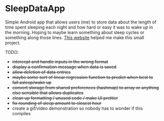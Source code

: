 # SleepDataApp

Simple Android app that allows users (me) to store data about the length of time spent sleeping each night and how hard or easy it was to wake up in the morning. Hoping to maybe learn something about sleep cycles or something along those lines. [This website](https://examples.javacodegeeks.com/core-java/util/regex/matcher/validate-time-in-24-hours-format-with-java-regular-expression-example/) helped me make this small project.

TODO:
- ~~intercept and handle inputs in the wrong format~~
- ~~display a confirmation message when data is saved~~
- ~~allow deletion of data entries~~
- ~~maybe some sort of linear regression function to predict when best to fall asleep/wake up~~
- ~~convert storage from shared preferences (hashmap) to array or anything else sensible that allows duplicates~~
- ~~clean up formatting / unused code / make UI prettier~~
- ~~fix rounding of sleep amount to closest hour~~
- create a gif/video demonstration so nobody has to wonder if this compiles

